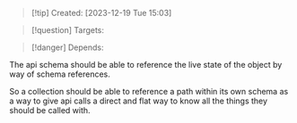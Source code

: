 
>[!tip] Created: [2023-12-19 Tue 15:03]

>[!question] Targets: 

>[!danger] Depends: 

The api schema should be able to reference the live state of the object by way of schema references.

So a collection should be able to reference a path within its own schema as a way to give api calls a direct and flat way to know all the things they should be called with.